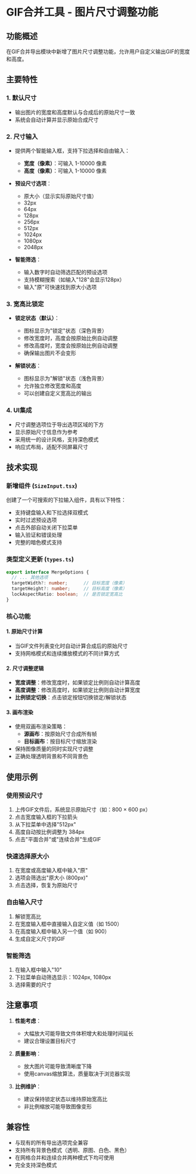 # GIF合并工具 - 图片尺寸调整功能

## 功能概述

在GIF合并导出模块中新增了图片尺寸调整功能，允许用户自定义输出GIF的宽度和高度。

## 主要特性

### 1. 默认尺寸
- 输出图片的宽度和高度默认与合成后的原始尺寸一致
- 系统会自动计算并显示原始合成尺寸

### 2. 尺寸输入
- 提供两个智能输入框，支持下拉选择和自由输入：
  - **宽度（像素）**：可输入 1-10000 像素
  - **高度（像素）**：可输入 1-10000 像素

- **预设尺寸选项**：
  - 原大小（显示实际原始尺寸值）
  - 32px
  - 64px
  - 128px
  - 256px
  - 512px
  - 1024px
  - 1080px
  - 2048px

- **智能筛选**：
  - 输入数字时自动筛选匹配的预设选项
  - 支持模糊搜索（如输入"128"会显示128px）
  - 输入"原"可快速找到原大小选项

### 3. 宽高比锁定
- **锁定状态（默认）**：
  - 图标显示为"锁定"状态（深色背景）
  - 修改宽度时，高度会按原始比例自动调整
  - 修改高度时，宽度会按原始比例自动调整
  - 确保输出图片不会变形

- **解锁状态**：
  - 图标显示为"解锁"状态（浅色背景）
  - 允许独立修改宽度和高度
  - 可以创建自定义宽高比的输出

### 4. UI集成
- 尺寸调整选项位于导出选项区域的下方
- 显示原始尺寸信息作为参考
- 采用统一的设计风格，支持深色模式
- 响应式布局，适配不同屏幕尺寸

## 技术实现

### 新增组件 (`SizeInput.tsx`)
创建了一个可搜索的下拉输入组件，具有以下特性：
- 支持键盘输入和下拉选择双模式
- 实时过滤预设选项
- 点击外部自动关闭下拉菜单
- 输入验证和错误处理
- 完整的暗色模式支持

### 类型定义更新 (`types.ts`)
```typescript
export interface MergeOptions {
  // ... 其他选项
  targetWidth?: number;      // 目标宽度（像素）
  targetHeight?: number;     // 目标高度（像素）
  lockAspectRatio: boolean;  // 是否锁定宽高比
}
```

### 核心功能

#### 1. 原始尺寸计算
- 当GIF文件列表变化时自动计算合成后的原始尺寸
- 支持网格模式和连续播放模式的不同计算方式

#### 2. 尺寸调整逻辑
- **宽度调整**：修改宽度时，如果锁定比例则自动计算高度
- **高度调整**：修改高度时，如果锁定比例则自动计算宽度
- **比例锁定切换**：点击锁定按钮切换锁定/解锁状态

#### 3. 画布渲染
- 使用双画布渲染策略：
  - **源画布**：按原始尺寸合成所有帧
  - **目标画布**：按目标尺寸缩放渲染
- 保持图像质量的同时实现尺寸调整
- 正确处理透明背景和不同背景色

## 使用示例

### 使用预设尺寸
1. 上传GIF文件后，系统显示原始尺寸（如：800 × 600 px）
2. 点击宽度输入框的下拉箭头
3. 从下拉菜单中选择"512px"
4. 高度自动按比例调整为 384px
5. 点击"平面合并"或"连续合并"生成GIF

### 快速选择原大小
1. 在宽度或高度输入框中输入"原"
2. 选项会筛选出"原大小 (800px)"
3. 点击选择，恢复为原始尺寸

### 自由输入尺寸
1. 解锁宽高比
2. 在宽度输入框中直接输入自定义值（如 1500）
3. 在高度输入框中输入另一个值（如 900）
4. 生成自定义尺寸的GIF

### 智能筛选
1. 在输入框中输入"10"
2. 下拉菜单自动筛选显示：1024px, 1080px
3. 选择需要的尺寸

## 注意事项

1. **性能考虑**：
   - 大幅放大可能导致文件体积增大和处理时间延长
   - 建议合理设置目标尺寸

2. **质量影响**：
   - 放大图片可能导致清晰度下降
   - 使用canvas缩放算法，质量取决于浏览器实现

3. **比例维护**：
   - 建议保持锁定状态以维持原始宽高比
   - 非比例缩放可能导致图像变形

## 兼容性

- 与现有的所有导出选项完全兼容
- 支持所有背景色模式（透明、原图、白色、黑色）
- 在网格合并和连续合并两种模式下均可使用
- 完全支持深色模式

